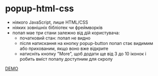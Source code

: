 # popup-html-css

* ніякого JavaScript, лише HTML/CSS
* ніяких зовнішніх бібліотек чи фреймворків
* попап мае три стани залежно від дій користувача:
  * початковий стан: попап не видно
  *  після натискання на кнопку popup-button попап стає видимим або прихованим, якщо воно вже відкрите
  * натисніть кнопку "More", щоб додати ще від 3 до 10 іконок і робить вміст попапу доступним для скролу

 [DEMO](https://konstantinokhorzin.github.io/popup-html-css/)